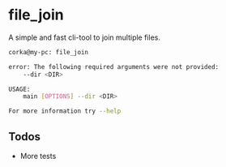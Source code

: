 # file_join

A simple and fast cli-tool to join multiple files.

```bash
corka@my-pc: file_join

error: The following required arguments were not provided:
    --dir <DIR>

USAGE:
    main [OPTIONS] --dir <DIR>

For more information try --help
```

## Todos

- More tests